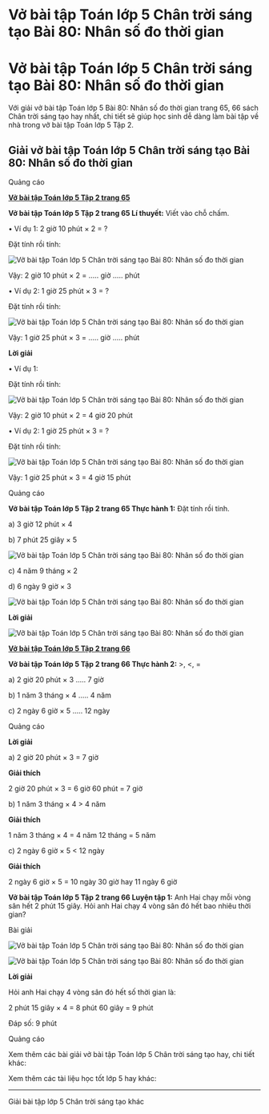 # Vở bài tập Toán lớp 5 Chân trời sáng tạo Bài 80: Nhân số đo thời gian

# Vở bài tập Toán lớp 5 Chân trời sáng tạo Bài 80: Nhân số đo thời gian

Với giải vở bài tập Toán lớp 5 Bài 80: Nhân số đo thời gian trang 65, 66 sách Chân trời sáng tạo hay nhất, chi tiết sẽ giúp học sinh dễ dàng làm bài tập về nhà trong vở bài tập Toán lớp 5 Tập 2.

## Giải vở bài tập Toán lớp 5 Chân trời sáng tạo Bài 80: Nhân số đo thời gian

Quảng cáo

[**Vở bài tập Toán lớp 5 Tập 2 trang 65**](https://vietjack.com/vbt-toan-5-ct/vbt-toan-lop-5-tap-2-trang-65.jsp)

**Vở bài tập Toán lớp 5 Tập 2 trang 65 Lí thuyết:** Viết vào chỗ chấm.

• Ví dụ 1: 2 giờ 10 phút × 2 = ?

Đặt tính rồi tính:

![Vở bài tập Toán lớp 5 Chân trời sáng tạo Bài 80: Nhân số đo thời gian](https://vietjack.com/vbt-toan-5-ct/images/bai-80-nhan-so-do-thoi-gian.PNG)

Vậy: 2 giờ 10 phút × 2 = ..... giờ ..... phút

• Ví dụ 2: 1 giờ 25 phút × 3 = ?

Đặt tính rồi tính:

![Vở bài tập Toán lớp 5 Chân trời sáng tạo Bài 80: Nhân số đo thời gian](https://vietjack.com/vbt-toan-5-ct/images/bai-80-nhan-so-do-thoi-gian-a.PNG)

Vậy: 1 giờ 25 phút × 3 = ..... giờ ..... phút

**Lời giải**

• Ví dụ 1: 

Đặt tính rồi tính:

![Vở bài tập Toán lớp 5 Chân trời sáng tạo Bài 80: Nhân số đo thời gian](https://vietjack.com/vbt-toan-5-ct/images/bai-80-nhan-so-do-thoi-gian-1a.PNG)

Vậy: 2 giờ 10 phút × 2 = 4 giờ 20 phút

• Ví dụ 2: 1 giờ 25 phút × 3 = ?

Đặt tính rồi tính:

![Vở bài tập Toán lớp 5 Chân trời sáng tạo Bài 80: Nhân số đo thời gian](https://vietjack.com/vbt-toan-5-ct/images/bai-80-nhan-so-do-thoi-gian-2a.PNG)

Vậy: 1 giờ 25 phút × 3 = 4 giờ 15 phút

Quảng cáo

**Vở bài tập Toán lớp 5 Tập 2 trang 65 Thực hành 1:** Đặt tính rồi tính. 

a) 3 giờ 12 phút × 4

b) 7 phút 25 giây × 5

![Vở bài tập Toán lớp 5 Chân trời sáng tạo Bài 80: Nhân số đo thời gian](https://vietjack.com/vbt-toan-5-ct/images/bai-80-nhan-so-do-thoi-gian-3.PNG)

c) 4 năm 9 tháng × 2

d) 6 ngày 9 giờ × 3

![Vở bài tập Toán lớp 5 Chân trời sáng tạo Bài 80: Nhân số đo thời gian](https://vietjack.com/vbt-toan-5-ct/images/bai-80-nhan-so-do-thoi-gian-3.PNG)

**Lời giải**

![Vở bài tập Toán lớp 5 Chân trời sáng tạo Bài 80: Nhân số đo thời gian](https://vietjack.com/vbt-toan-5-ct/images/bai-80-nhan-so-do-thoi-gian-3a.PNG)

[**Vở bài tập Toán lớp 5 Tập 2 trang 66**](https://vietjack.com/vbt-toan-5-ct/vbt-toan-lop-5-tap-2-trang-66.jsp)

**Vở bài tập Toán lớp 5 Tập 2 trang 66 Thực hành 2:** >, <, =

a) 2 giờ 20 phút × 3 ..... 7 giờ

b) 1 năm 3 tháng × 4 ..... 4 năm

c) 2 ngày 6 giờ × 5 ..... 12 ngày

Quảng cáo

**Lời giải**

a) 2 giờ 20 phút × 3 = 7 giờ

**Giải thích**

2 giờ 20 phút × 3 = 6 giờ 60 phút = 7 giờ

b) 1 năm 3 tháng × 4 > 4 năm

**Giải thích**

1 năm 3 tháng × 4 = 4 năm 12 tháng = 5 năm

c) 2 ngày 6 giờ × 5 < 12 ngày

**Giải thích**

2 ngày 6 giờ × 5 = 10 ngày 30 giờ hay 11 ngày 6 giờ

**Vở bài tập Toán lớp 5 Tập 2 trang 66 Luyện tập 1:** Anh Hai chạy mỗi vòng sân hết 2 phút 15 giây. Hỏi anh Hai chạy 4 vòng sân đó hết bao nhiêu thời gian?

Bài giải

![Vở bài tập Toán lớp 5 Chân trời sáng tạo Bài 80: Nhân số đo thời gian](https://vietjack.com/vbt-toan-5-ct/images/bai-80-nhan-so-do-thoi-gian-4.PNG)

![Vở bài tập Toán lớp 5 Chân trời sáng tạo Bài 80: Nhân số đo thời gian](https://vietjack.com/vbt-toan-5-ct/images/bai-80-nhan-so-do-thoi-gian-4a.PNG)

**Lời giải**

Hỏi anh Hai chạy 4 vòng sân đó hết số thời gian là:

2 phút 15 giây × 4 = 8 phút 60 giây = 9 phút

Đáp số: 9 phút

Quảng cáo

Xem thêm các bài giải vở bài tập Toán lớp 5 Chân trời sáng tạo hay, chi tiết khác:

Xem thêm các tài liệu học tốt lớp 5 hay khác:

* * *

Giải bài tập lớp 5 Chân trời sáng tạo khác
